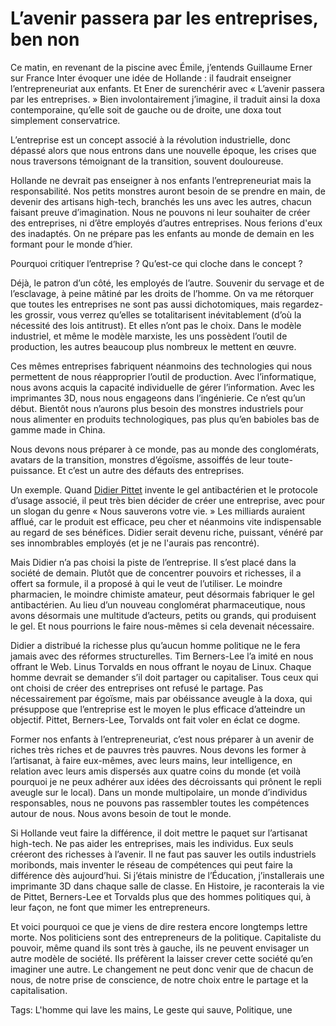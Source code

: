 # L’avenir passera par les entreprises, ben non

Ce matin, en revenant de la piscine avec Émile, j’entends Guillaume Erner sur France Inter évoquer une idée de Hollande : il faudrait enseigner l’entrepreneuriat aux enfants. Et Ener de surenchérir avec « L’avenir passera par les entreprises. » Bien involontairement j’imagine, il traduit ainsi la doxa contemporaine, qu’elle soit de gauche ou de droite, une doxa tout simplement conservatrice.

L’entreprise est un concept associé à la révolution industrielle, donc dépassé alors que nous entrons dans une nouvelle époque, les crises que nous traversons témoignant de la transition, souvent douloureuse.

Hollande ne devrait pas enseigner à nos enfants l’entrepreneuriat mais la responsabilité. Nos petits monstres auront besoin de se prendre en main, de devenir des artisans high-tech, branchés les uns avec les autres, chacun faisant preuve d’imagination. Nous ne pouvons ni leur souhaiter de créer des entreprises, ni d’être employés d’autres entreprises. Nous ferions d'eux des inadaptés. On ne prépare pas les enfants au monde de demain en les formant pour le monde d’hier.

Pourquoi critiquer l’entreprise ? Qu’est-ce qui cloche dans le concept ?

Déjà, le patron d’un côté, les employés de l’autre. Souvenir du servage et de l’esclavage, à peine mâtiné par les droits de l’homme. On va me rétorquer que toutes les entreprises ne sont pas aussi dichotomiques, mais regardez-les grossir, vous verrez qu’elles se totalitarisent inévitablement (d’où la nécessité des lois antitrust). Et elles n’ont pas le choix. Dans le modèle industriel, et même le modèle marxiste, les uns possèdent l’outil de production, les autres beaucoup plus nombreux le mettent en œuvre.

Ces mêmes entreprises fabriquent néanmoins des technologies qui nous permettent de nous réapproprier l’outil de production. Avec l’informatique, nous avons acquis la capacité individuelle de gérer l’information. Avec les imprimantes 3D, nous nous engageons dans l’ingénierie. Ce n’est qu’un début. Bientôt nous n’aurons plus besoin des monstres industriels pour nous alimenter en produits technologiques, pas plus qu’en babioles bas de gamme made in China.

Nous devons nous préparer à ce monde, pas au monde des conglomérats, avatars de la transition, monstres d’égoïsme, assoiffés de leur toute-puissance. Et c’est un autre des défauts des entreprises.

Un exemple. Quand [Didier Pittet](/tag/lhomme-qui-lave-les-mains/) invente le gel antibactérien et le protocole d’usage associé, il peut très bien décider de créer une entreprise, avec pour un slogan du genre « Nous sauverons votre vie. » Les milliards auraient afflué, car le produit est efficace, peu cher et néanmoins vite indispensable au regard de ses bénéfices. Didier serait devenu riche, puissant, vénéré par ses innombrables employés (et je ne l'aurais pas rencontré).

Mais Didier n’a pas choisi la piste de l’entreprise. Il s’est placé dans la société de demain. Plutôt que de concentrer pouvoirs et richesses, il a offert sa formule, il a proposé à qui le veut de l’utiliser. Le moindre pharmacien, le moindre chimiste amateur, peut désormais fabriquer le gel antibactérien. Au lieu d’un nouveau conglomérat pharmaceutique, nous avons désormais une multitude d’acteurs, petits ou grands, qui produisent le gel. Et nous pourrions le faire nous-mêmes si cela devenait nécessaire.

Didier a distribué la richesse plus qu’aucun homme politique ne le fera jamais avec des réformes structurelles. Tim Berners-Lee l’a imité en nous offrant le Web. Linus Torvalds en nous offrant le noyau de Linux. Chaque homme devrait se demander s’il doit partager ou capitaliser. Tous ceux qui ont choisi de créer des entreprises ont refusé le partage. Pas nécessairement par égoïsme, mais par obéissance aveugle à la doxa, qui présuppose que l’entreprise est le moyen le plus efficace d’atteindre un objectif. Pittet, Berners-Lee, Torvalds ont fait voler en éclat ce dogme.

Former nos enfants à l’entrepreneuriat, c’est nous préparer à un avenir de riches très riches et de pauvres très pauvres. Nous devons les former à l’artisanat, à faire eux-mêmes, avec leurs mains, leur intelligence, en relation avec leurs amis dispersés aux quatre coins du monde (et voilà pourquoi je ne peux adhérer aux idées des décroissants qui prônent le repli aveugle sur le local). Dans un monde multipolaire, un monde d’individus responsables, nous ne pouvons pas rassembler toutes les compétences autour de nous. Nous avons besoin de tout le monde.

Si Hollande veut faire la différence, il doit mettre le paquet sur l’artisanat high-tech. Ne pas aider les entreprises, mais les individus. Eux seuls créeront des richesses à l’avenir. Il ne faut pas sauver les outils industriels moribonds, mais inventer le réseau de compétences qui peut faire la différence dès aujourd’hui. Si j’étais ministre de l’Éducation, j’installerais une imprimante 3D dans chaque salle de classe. En Histoire, je raconterais la vie de Pittet, Berners-Lee et Torvalds plus que des hommes politiques qui, à leur façon, ne font que mimer les entrepreneurs.

Et voici pourquoi ce que je viens de dire restera encore longtemps lettre morte. Nos politiciens sont des entrepreneurs de la politique. Capitaliste du pouvoir, même quand ils sont très à gauche, ils ne peuvent envisager un autre modèle de société. Ils préfèrent la laisser crever cette société qu’en imaginer une autre. Le changement ne peut donc venir que de chacun de nous, de notre prise de conscience, de notre choix entre le partage et la capitalisation.

Tags: L'homme qui lave les mains, Le geste qui sauve, Politique, une